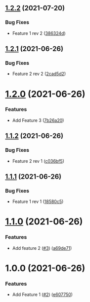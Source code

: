 ## [1.2.2](https://github.com/jakewan/semantic-release-sandbox-3/compare/1.2.1...1.2.2) (2021-07-20)


### Bug Fixes

* Feature 1 rev 2 ([386324d](https://github.com/jakewan/semantic-release-sandbox-3/commit/386324db1ad72ff33550f512276b6ee38020620b))

## [1.2.1](https://github.com/jakewan/semantic-release-sandbox-3/compare/1.2.0...1.2.1) (2021-06-26)


### Bug Fixes

* Feature 2 rev 2 ([2cad5d2](https://github.com/jakewan/semantic-release-sandbox-3/commit/2cad5d2b0b4c88189ded7a6a9d7da52ab1b91bb0))

# [1.2.0](https://github.com/jakewan/semantic-release-sandbox-3/compare/1.1.2...1.2.0) (2021-06-26)


### Features

* Add Feature 3 ([7b26a20](https://github.com/jakewan/semantic-release-sandbox-3/commit/7b26a203dad5991329907dbe8c92cdcac49d42e5))

## [1.1.2](https://github.com/jakewan/semantic-release-sandbox-3/compare/1.1.1...1.1.2) (2021-06-26)


### Bug Fixes

* Feature 2 rev 1 ([c036bf5](https://github.com/jakewan/semantic-release-sandbox-3/commit/c036bf5d64c0ed3b0620e8463abf40c7cf4190c5))

## [1.1.1](https://github.com/jakewan/semantic-release-sandbox-3/compare/1.1.0...1.1.1) (2021-06-26)


### Bug Fixes

* Feature 1 rev 1 ([18580c5](https://github.com/jakewan/semantic-release-sandbox-3/commit/18580c5c25f3cadd4531110ed042576a244279c6))

# [1.1.0](https://github.com/jakewan/semantic-release-sandbox-3/compare/1.0.0...1.1.0) (2021-06-26)


### Features

* Add feature 2 ([#3](https://github.com/jakewan/semantic-release-sandbox-3/issues/3)) ([a69de71](https://github.com/jakewan/semantic-release-sandbox-3/commit/a69de713d3c6a26d8d99eaf4626e389f9baff9e8))

# 1.0.0 (2021-06-26)


### Features

* Add Feature 1 ([#2](https://github.com/jakewan/semantic-release-sandbox-3/issues/2)) ([e607750](https://github.com/jakewan/semantic-release-sandbox-3/commit/e60775076a6a557bdfedecbd0c231b8b63442f62))
